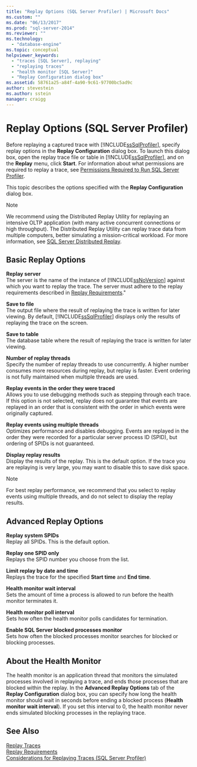 ```yaml
---
title: "Replay Options (SQL Server Profiler) | Microsoft Docs"
ms.custom: ""
ms.date: "06/13/2017"
ms.prod: "sql-server-2014"
ms.reviewer: ""
ms.technology: 
  - "database-engine"
ms.topic: conceptual
helpviewer_keywords: 
  - "traces [SQL Server], replaying"
  - "replaying traces"
  - "health monitor [SQL Server]"
  - "Replay Configuration dialog box"
ms.assetid: 58761a25-a84f-4a90-9c61-97700bc5ad9c
author: stevestein
ms.author: sstein
manager: craigg
---
```

# Replay Options (SQL Server Profiler)
  Before replaying a captured trace with [!INCLUDE[ssSqlProfiler](../../includes/sssqlprofiler-md.md)], specify replay options in the **Replay Configuration** dialog box. To launch this dialog box, open the replay trace file or table in [!INCLUDE[ssSqlProfiler](../../includes/sssqlprofiler-md.md)], and on the **Replay** menu, click **Start**. For information about what permissions are required to replay a trace, see [Permissions Required to Run SQL Server Profiler](sql-server-profiler.md).  
  
 This topic describes the options specified with the **Replay Configuration** dialog box.  
  
> [!NOTE]  
>  We recommend using the Distributed Replay Utility for replaying an intensive OLTP application (with many active concurrent connections or high throughput). The Distributed Replay Utility can replay trace data from multiple computers, better simulating a mission-critical workload. For more information, see [SQL Server Distributed Replay](../distributed-replay/sql-server-distributed-replay.md).  
  
## Basic Replay Options  
 **Replay server**  
 The server is the name of the instance of [!INCLUDE[ssNoVersion](../../includes/ssnoversion-md.md)] against which you want to replay the trace. The server must adhere to the replay requirements described in [Replay Requirements](replay-requirements.md)."  
  
 **Save to file**  
 The output file where the result of replaying the trace is written for later viewing. By default, [!INCLUDE[ssSqlProfiler](../../includes/sssqlprofiler-md.md)] displays only the results of replaying the trace on the screen.  
  
 **Save to table**  
 The database table where the result of replaying the trace is written for later viewing.  
  
 **Number of replay threads**  
 Specify the number of replay threads to use concurrently. A higher number consumes more resources during replay, but replay is faster. Event ordering is not fully maintained when multiple threads are used.  
  
 **Replay events in the order they were traced**  
 Allows you to use debugging methods such as stepping through each trace. If this option is not selected, replay does not guarantee that events are replayed in an order that is consistent with the order in which events were originally captured.  
  
 **Replay events using multiple threads**  
 Optimizes performance and disables debugging. Events are replayed in the order they were recorded for a particular server process ID (SPID), but ordering of SPIDs is not guaranteed.  
  
 **Display replay results**  
 Display the results of the replay. This is the default option. If the trace you are replaying is very large, you may want to disable this to save disk space.  
  
> [!NOTE]  
>  For best replay performance, we recommend that you select to replay events using multiple threads, and do not select to display the replay results.  
  
## Advanced Replay Options  
 **Replay system SPIDs**  
 Replay all SPIDs. This is the default option.  
  
 **Replay one SPID only**  
 Replays the SPID number you choose from the list.  
  
 **Limit replay by date and time**  
 Replays the trace for the specified **Start time** and **End time**.  
  
 **Health monitor wait interval**  
 Sets the amount of time a process is allowed to run before the health monitor terminates it.  
  
 **Health monitor poll interval**  
 Sets how often the health monitor polls candidates for termination.  
  
 **Enable SQL Server blocked processes monitor**  
 Sets how often the blocked processes monitor searches for blocked or blocking processes.  
  
## About the Health Monitor  
 The health monitor is an application thread that monitors the simulated processes involved in replaying a trace, and ends those processes that are blocked within the replay. In the **Advanced Replay Options** tab of the **Replay Configuration** dialog box, you can specify how long the health monitor should wait in seconds before ending a blocked process (**Health monitor wait interval**). If you set this interval to 0, the health monitor never ends simulated blocking processes in the replaying trace.  
  
## See Also  
 [Replay Traces](replay-traces.md)   
 [Replay Requirements](replay-requirements.md)   
 [Considerations for Replaying Traces &#40;SQL Server Profiler&#41;](considerations-for-replaying-traces-sql-server-profiler.md)  
  
  
